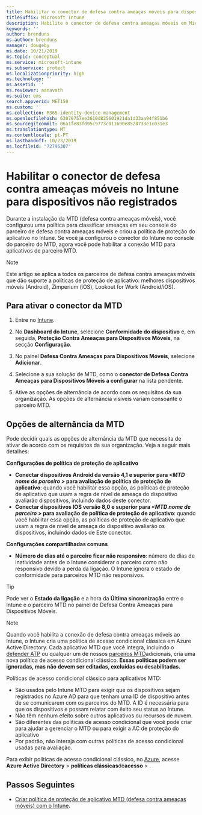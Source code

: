 ```yaml
---
title: Habilitar o conector de defesa contra ameaças móveis para dispositivos não registrados
titleSuffix: Microsoft Intune
description: Habilite o conector de defesa contra ameaças móveis em Microsoft Intune para dispositivos não registrados.
keywords: ''
author: brenduns
ms.author: brenduns
manager: dougeby
ms.date: 10/21/2019
ms.topic: conceptual
ms.service: microsoft-intune
ms.subservice: protect
ms.localizationpriority: high
ms.technology: ''
ms.assetid: ''
ms.reviewer: aanavath
ms.suite: ems
search.appverid: MET150
ms.custom: ''
ms.collection: M365-identity-device-management
ms.openlocfilehash: 63079757ee3610d825601921da1d33aa94f851b6
ms.sourcegitcommit: 06a1fe83fd95c9773c011690e8520733e1c031e3
ms.translationtype: MT
ms.contentlocale: pt-PT
ms.lasthandoff: 10/23/2019
ms.locfileid: "72795307"
---
```

# <a name="enable-the-mobile-threat-defense-connector-in-intune-for-unenrolled-devices"></a>Habilitar o conector de defesa contra ameaças móveis no Intune para dispositivos não registrados

Durante a instalação da MTD (defesa contra ameaças móveis), você configurou uma política para classificar ameaças em seu console do parceiro de defesa contra ameaças móveis e criou a política de proteção do aplicativo no Intune. Se você já configurou o conector do Intune no console do parceiro do MTD, agora você pode habilitar a conexão MTD para aplicativos de parceiro MTD.

> [!NOTE] 
> Este artigo se aplica a todos os parceiros de defesa contra ameaças móveis que dão suporte a políticas de proteção de aplicativo: melhores dispositivos móveis (Android), Zimperium (iOS), Lookout for Work (Android/iOS).

## <a name="to-enable-the-mtd-connector"></a>Para ativar o conector da MTD

1. Entre no [Intune](https://go.microsoft.com/fwlink/?linkid=2090973).

2. No **Dashboard do Intune**, selecione **Conformidade do dispositivo** e, em seguida, **Proteção Contra Ameaças para Dispositivos Móveis**, na secção **Configuração**.

3. No painel **Defesa Contra Ameaças para Dispositivos Móveis**, selecione **Adicionar**.

4. Selecione a sua solução de MTD, como o **conector de Defesa Contra Ameaças para Dispositivos Móveis a configurar** na lista pendente.

    <!-- ![MTD setup in Intune](PLACEHOLDER, need a new screenshot of this page) -->

5. Ative as opções de alternância de acordo com os requisitos da sua organização. As opções de alternância visíveis variam consoante o parceiro MTD.

## <a name="mtd-toggle-options"></a>Opções de alternância da MTD

Pode decidir quais as opções de alternância da MTD que necessita de ativar de acordo com os requisitos da sua organização. Veja a seguir mais detalhes:

**Configurações de política de proteção de aplicativo**
- **Conectar dispositivos Android da versão 4,1 e superior para *\<MTD nome de parceiro >* para avaliação de política de proteção de aplicativo**: quando você habilitar essa opção, as políticas de proteção de aplicativo que usam a regra de nível de ameaça do dispositivo avaliarão dispositivos, incluindo dados deste conector.
- **Conectar dispositivos IOS versão 8,0 e superior para *\<MTD nome de parceiro >* para avaliação de política de proteção de aplicativo**: quando você habilitar essa opção, as políticas de proteção de aplicativo que usam a regra de nível de ameaça do dispositivo avaliarão os dispositivos, incluindo dados de Este conector.

**Configurações compartilhadas comuns**
- **Número de dias até o parceiro ficar não responsivo**: número de dias de inatividade antes de o Intune considerar o parceiro como não responsivo devido a perda da ligação. O Intune ignora o estado de conformidade para parceiros MTD não responsivos.

> [!TIP]
> Pode ver o **Estado da ligação** e a hora da **Última sincronização** entre o Intune e o parceiro MTD no painel de Defesa Contra Ameaças para Dispositivos Móveis.

> [!NOTE] 
> Quando você habilita a conexão de defesa contra ameaças móveis ao Intune, o Intune cria uma política de acesso condicional clássica em Azure Active Directory. Cada aplicativo MTD que você integra, incluindo o [defender ATP](advanced-threat-protection.md) ou qualquer um de nossos [parceiros MTD](mobile-threat-defense.md#mobile-threat-defense-partners)adicionais, cria uma nova política de acesso condicional clássico. **Essas políticas podem ser ignoradas, mas não devem ser editadas, excluídas ou desabilitadas.**
> 
> Políticas de acesso condicional clássico para aplicativos MTD: 
> - São usados pelo Intune MTD para exigir que os dispositivos sejam registrados no Azure AD para que tenham uma ID de dispositivo antes de se comunicarem com os parceiros do MTD. A ID é necessária para que os dispositivos e possam relatar com êxito seu status ao Intune.  
> - Não têm nenhum efeito sobre outros aplicativos ou recursos de nuvem.  
> - São diferentes das políticas de acesso condicional que você pode criar para ajudar a gerenciar o MTD ou para exigir a AC de proteção do aplicativo
> - Por padrão, não interaja com outras políticas de acesso condicional usadas para avaliação.  
>
> Para exibir políticas de acesso condicional clássico, no [Azure](https://portal.azure.com/#home), acesse **Azure Active Directory** > **políticas clássicas**de**acesso** > .

## <a name="next-steps"></a>Passos Seguintes

- [Criar política de proteção de aplicativo MTD (defesa contra ameaças móveis) com o Intune](~/protect/mtd-app-protection-policy.md).